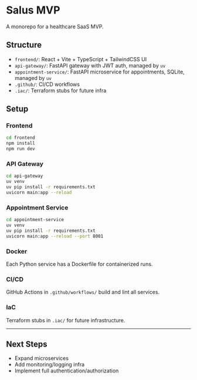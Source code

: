 # Salus MVP

A monorepo for a healthcare SaaS MVP.

## Structure

- `frontend/`: React + Vite + TypeScript + TailwindCSS UI
- `api-gateway/`: FastAPI gateway with JWT auth, managed by `uv`
- `appointment-service/`: FastAPI microservice for appointments, SQLite, managed by `uv`
- `.github/`: CI/CD workflows
- `.iac/`: Terraform stubs for future infra

## Setup

### Frontend

```bash
cd frontend
npm install
npm run dev
```

### API Gateway

```bash
cd api-gateway
uv venv
uv pip install -r requirements.txt
uvicorn main:app --reload
```

### Appointment Service

```bash
cd appointment-service
uv venv
uv pip install -r requirements.txt
uvicorn main:app --reload --port 8001
```

### Docker

Each Python service has a Dockerfile for containerized runs.

### CI/CD

GitHub Actions in `.github/workflows/` build and lint all services.

### IaC

Terraform stubs in `.iac/` for future infrastructure.

---

## Next Steps

- Expand microservices
- Add monitoring/logging infra
- Implement full authentication/authorization